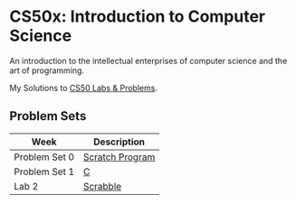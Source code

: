 
# CS50x: Introduction to Computer Science


An introduction to the intellectual enterprises of computer science and the art of programming. 

My Solutions to [CS50 Labs & Problems](https://www.edx.org/course/introduction-computer-science-harvardx-cs50x).

## Problem Sets
| Week | Description |
| --- | --- |
|Problem Set 0|[Scratch Program](https://github.com/KenSteadman/CS-50/tree/main/Problem%20Set%200) |
|Problem Set 1|[C](https://github.com/KenSteadman/CS-50/tree/main/Problem%20Set%201) |
|Lab 2|[Scrabble](https://github.com/KenSteadman/CS50x/tree/main/Labs/Lab2) |
